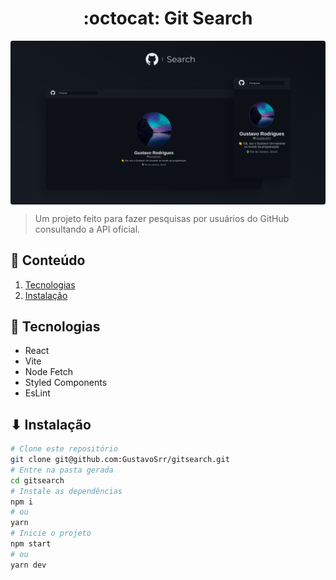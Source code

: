 <h1 align="center">:octocat: Git Search</h1>

<img align="center" src="./assets/screenshot.png" />

> Um projeto feito para fazer pesquisas por usuários do GitHub consultando a API oficial.

## 📃 Conteúdo

  1. [Tecnologias](#-tecnologias)
  2. [Instalação](#-instalação)

## 📡 Tecnologias

  - React
  - Vite
  - Node Fetch
  - Styled Components
  - EsLint

## ⬇ Instalação
  ```bash
  # Clone este repositório
  git clone git@github.com:GustavoSrr/gitsearch.git
  # Entre na pasta gerada
  cd gitsearch
  # Instale as dependências
  npm i
  # ou
  yarn
  # Inicie o projeto
  npm start
  # ou
  yarn dev
```
